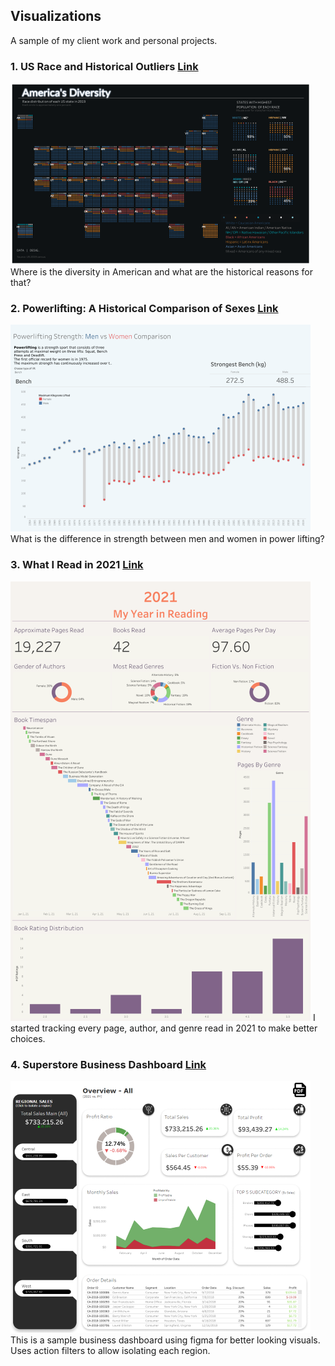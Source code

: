 ## Visualizations
A sample of my client work and personal projects.

### 1. US Race and Historical Outliers [Link](https://public.tableau.com/app/profile/andrew.shrout/viz/RaceintheUSA/AMERICASDIVERSITYMIX)
<img src="images/diversity.png?raw=true"/>
Where is the diversity in American and what are the historical reasons for that?

### 2. Powerlifting: A Historical Comparison of Sexes [Link](https://public.tableau.com/app/profile/andrew.shrout/viz/MaleandFemalePowerliftingAcrossTime/Dashboard1)
<img src="images/powerlifting.png?raw=true"/>
What is the difference in strength between men and women in power lifting?

### 3. What I Read in 2021 [Link](https://public.tableau.com/app/profile/andrew.shrout/viz/WhatIReadin2021/Dashboard1)
<img src="images/reading.png?raw=true"/>
I started tracking every page, author, and genre read in 2021 to make better choices.

### 4. Superstore Business Dashboard [Link](https://public.tableau.com/app/profile/andrew.shrout/viz/SuperstoreBusinessDashboard_16299113506100/Dashboard)
<img src="images/business.png?raw=true"/>
This is a sample business dashboard using figma for better looking visuals. Uses action filters to allow isolating each region.

